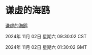 # 谦虚的海鸥
[谦虚的海鸥](http://219.139.197.74:56308/qxdho/course/base/hotlink/index.php)

2024年 11月 02日 星期六 09:30:02 CST

2024年 11月 02日 星期六 01:30:02 GMT

